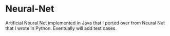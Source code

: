Neural-Net
==========

Artificial Neural Net implemented in Java that I ported over from Neural Net that I wrote in Python. Eventually will add test cases.
